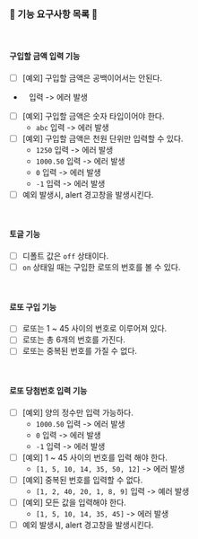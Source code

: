 ### 🎯 기능 요구사항 목록 🎯

<br>

#### 구입할 금액 입력 기능

- [ ] [예외] 구입할 금액은 공백이어서는 안된다.
- ` ` 입력 -> 에러 발생
- [ ] [예외] 구입할 금액은 숫자 타입이어야 한다.
  - `abc` 입력 -> 에러 발생
- [ ] [예외] 구입할 금액은 천원 단위만 입력할 수 있다.
  - `1250` 입력 -> 에러 발생
  - `1000.50` 입력 -> 에러 발생
  - `0` 입력 -> 에러 발생
  - `-1` 입력 -> 에러 발생
- [ ] 예외 발생시, alert 경고창을 발생시킨다.

<br>

#### 토글 기능

- [ ] 디폴트 값은 `off` 상태이다.
- [ ] `on` 상태일 때는 구입한 로또의 번호를 볼 수 있다.

<br>

#### 로또 구입 기능

- [ ] 로또는 1 ~ 45 사이의 번호로 이루어져 있다.
- [ ] 로또는 총 6개의 번호를 가진다.
- [ ] 로또는 중복된 번호를 가질 수 없다.

<br>

#### 로또 당첨번호 입력 기능

- [ ] [예외] 양의 정수만 입력 가능하다.
  - `1000.50` 입력 -> 에러 발생
  - `0` 입력 -> 에러 발생
  - `-1` 입력 -> 에러 발생
- [ ] [예외] 1 ~ 45 사이의 번호를 입력 해야 한다.
  - `[1, 5, 10, 14, 35, 50, 12]` -> 에러 발생
- [ ] [예외] 중복된 번호를 입력할 수 없다.
  - `[1, 2, 40, 20, 1, 8, 9]` 입력 -> 예러 발생
- [ ] [예외] 모든 값을 입력해야 한다.
  - `[1, 5, 10, 14, 35, 45]` -> 에러 발생
- [ ] 예외 발생시, alert 경고창을 발생시킨다.
